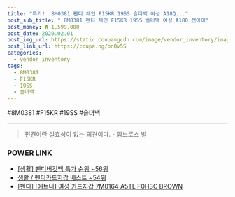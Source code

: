 ```yaml
--- 
title: "특가!  8M0381 펜디 체인 F15KR 19SS 숄더백 여성 A18Q..." 
post_sub_title: " 8M0381 펜디 체인 F15KR 19SS 숄더백 여성 A18Q 캔아이" 
post_money: ₩ 1,599,000 
post_date: 2020.02.01 
post_img_url: https://static.coupangcdn.com/image/vendor_inventory/images/2018/12/28/16/7/942c8106-c8f8-4e0c-a4ec-23c1ef69d2a3.jpg 
post_link_url: https://coupa.ng/bnQv5S 
categories: 
  - vendor_inventory 
tags: 
  - 8M0381 
  - F15KR 
  - 19SS 
  - 숄더백 
--- 
```

  #8M0381 #F15KR #19SS #숄더백 
<hr> 

> 편견이란 실효성이 없는 의견이다. - 암브로스 빌 


### POWER LINK

* <a href="https://blog.naver.com/sakai111/221786141900" target="_blank"> [생활] 펜디버킷백 특가 순위 ~56위</a>
* <a href="https://blog.naver.com/santokki14/221783958122" target="_blank">생활 / 펜디카드지갑 베스트 ~54위</a>
* <a href="https://blog.naver.com/sakai111/221784327996" target="_blank">[펜디] [애트니] 여성 카드지갑 7M0164 A5TL F0H3C BROWN</a>
